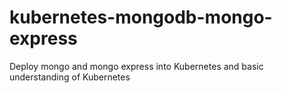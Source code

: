 # kubernetes-mongodb-mongo-express
Deploy mongo and mongo express into Kubernetes and basic understanding of Kubernetes
